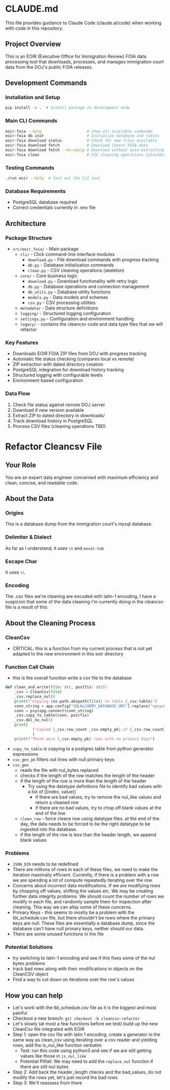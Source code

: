 # CLAUDE.md

This file provides guidance to Claude Code (claude.ai/code) when working with code in this repository.

## Project Overview

This is an EOIR (Executive Office for Immigration Review) FOIA data processing tool that downloads, processes, and manages immigration court data from the DOJ's public FOIA releases.

## Development Commands

### Installation and Setup
```bash
pip install -e .  # Install package in development mode
```

### Main CLI Commands
```bash
eoir-foia --help                    # Show all available commands
eoir-foia db init                   # Initialize database and tables
eoir-foia download status           # Check for new files available
eoir-foia download fetch            # Download latest FOIA data
eoir-foia download fetch --no-unzip # Download without auto-extracting
eoir-foia clean                     # CSV cleaning operations (placeholder)
```

### Testing Commands
```bash
./run eoir --help  # Test out the CLI tool
```

### Database Requirements
- PostgreSQL database required
- Correct credentials currently in .env file

## Architecture

### Package Structure
- `src/eoir_foia/` - Main package
  - `cli/` - Click command-line interface modules
    - `download.py` - File download commands with progress tracking
    - `db.py` - Database initialization commands
    - `clean.py` - CSV cleaning operations (skeleton)
  - `core/` - Core business logic
    - `download.py` - Download functionality with retry logic
    - `db.py` - Database operations and connection management
    - `db_utils.py` - Database utility functions
    - `models.py` - Data models and schemas
    - `csv.py` - CSV processing utilities
  - `metadata/` - Data structure definitions
  - `logging/` - Structured logging configuration
  - `settings.py` - Configuration and environment handling
  - `legacy/` - contains the cleancsv code and data type files that we will refactor

### Key Features
- Downloads EOIR FOIA ZIP files from DOJ with progress tracking
- Automatic file status checking (compares local vs remote)
- ZIP extraction with dated directory creation
- PostgreSQL integration for download history tracking
- Structured logging with configurable levels
- Environment-based configuration

### Data Flow
1. Check file status against remote DOJ server
2. Download if new version available
3. Extract ZIP to dated directory in downloads/
4. Track download history in PostgreSQL
5. Process CSV files (cleaning operations TBD)

# Refactor Cleancsv File
## Your Role
You are an expert data engineer concerned with maximum efficiency and clean, concise, and readable code. 

## About the Data
### Origins
This is a database dump from the immigration court's mysql database.

### Delimiter & Dialect
As far as I understand, it uses `\t` and `excel-tab`

### Escape Char
It uses `\\`

### Encoding
The .csv files we're cleaning are encoded with latin-1 encoding, I have a suspicion that some of the data cleaning I'm currently doing in the cleancsv file is a result of this. 

## About the Cleaning Process

### CleanCsv
* CRITICAL: this is a function from my current process that is not yet adapted to the new environment in this eoir directory

### Function Call Chain
* this is the overall function write a csv file to the database
```py
def clean_and_write(file: str, postfix: str):
    _csv = CleanCsv(file)
    _csv.replace_nul()
    print(f"Copying {os.path.abspath(file)} to table {_csv.table}")
    conn_string = app.config["SQLALCHEMY_DATABASE_URI"].replace("+psycopg", "")
    conn = psycopg.connect(conn_string)
    _csv.copy_to_table(conn, postfix)
    _csv.del_no_nul()
    print(
            f"Copied {_csv.row_count-_csv.empty_pk} of {_csv.row_count} rows to {_csv.table}"
            )
    print(f"There were {_csv.empty_pk} rows with no primary keys")
```

* `copy_to_table` is copying to a postgres table from python generator expressions
* `csv_gen_pk`  filters out lines with null primary keys
* `csv_gen`
  * reads the file with nul_bytes replaced
  * checks if the length of the row matches the length of the header
  * if the length of the row is more than the length of the header
    * Try using the datatype definitions file to identify bad values with a list of [(index, value)]
      * if there are bad values, try to remove the nul_like values and return a cleaned row
      * if there are no bad values, try to chop off blank values at the end of the line
  * `clean_row` - force cleans row using datatype files. at the end of the day, the data needs to be forced to be the right datatype to be ingested into the database.
  * if the length of the row is less than the header length, we append blank values

### Problems
* `JSON_DIR` needs to be redefined
* There are millions of rows in each of these files, we need to make the iteration maximally efficient. Currently, if there is a problem with a row we are spending a lot of compute repeatedly iterating over the row.
* Concerns about incorrect data modifications. If we are modifying rows by chopping off values, shifting the values etc. We may be creating further data integrity problems. We should count the number of rows we modify in each file, and randomly sample them for inspection after cleaning. This way we can allay some of these concerns.
* Primary Keys - this seems to mostly be a problem with the tbl_schedule.csv file, but there shouldn't be rows where the primary keys are null. These files are essentially a database dump, since the database can't have null primary keys, neither should our data. 
* There are some unused functions in the file

### Potential Solutions
* try switching to latin-1 encoding and see if this fixes some of the nul bytes problems
* track bad rows along with their modifications in objects on the CleanCSV object 
* Find a way to cut down on iterations over the row's values 

## How you can help
* Let's work with the tbl_schedule.csv file as it is the biggest and most painful
* Checkout a new branch: `git checkout -b cleancsv-refactor`
* Let's slowly (at most a few functions before we test) build up the new CleanCsv file integrated with EOIR
* Step 1: open the csv file with latin 1 encoding, create a generator in the same way as clean_csv using iterating over a csv reader and yielding rows, add the is_nul_like function verbatim
  * Test: run this code using python3 and see if we are still getting values like those in `is_nul_like`
  * Potential Pitfall: We may need to add the `replace_nul` function if there are still nul-bytes
* Step 2: Add back the header_length checks and the bad_values, do not modify the rows yet, let's just record the bad rows
* Step 3: We'll reassess from there